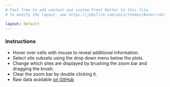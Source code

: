 ```yaml
---
# Feel free to add content and custom Front Matter to this file.
# To modify the layout, see https://jekyllrb.com/docs/themes/#overriding-theme-defaults

layout: default
---
```


### Instructions
- Hover over cells with mouse to reveal additional information.
- Select site subsets using the drop down menu below the plots.
- Change which sites are displayed by brushing the zoom bar and dragging the brush.
- Clear the zoom bar by double clicking it.
- Raw data available [on GitHub](https://media.githubusercontent.com/media/jbloomlab/SARS-CoV-2-RBD_DMS/master/results/single_mut_effects/single_mut_effects.csv?token=ABECTFOCPMEZNXQTR746ZB264WZ4G)
